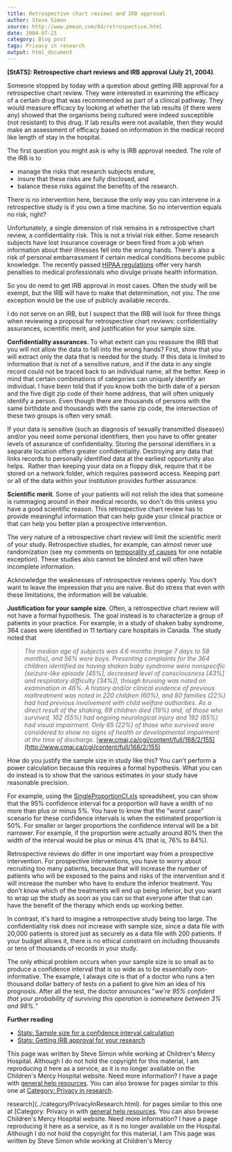 ```yaml
---
title: Retrospective chart reviews and IRB approval
author: Steve Simon
source: http://www.pmean.com/04/retrospective.html
date: 2004-07-21
category: Blog post
tags: Privacy in research
output: html_document
---
```

******[StATS]:**** Retrospective chart reviews and
IRB approval (July 21, 2004)**.

Someone stopped by today with a question about getting IRB approval for
a retrospective chart review. They were interested in examining the
efficacy of a certain drug that was recommended as part of a clinical
pathway. They would measure efficacy by looking at whether the lab
results (if there were any) showed that the organisms being cultured
were indeed susceptible (not resistant) to this drug. If lab results
were not available, then they would make an assessment of efficacy based
on information in the medical record like length of stay in the
hospital.

The first question you might ask is why is IRB approval needed. The role
of the IRB is to

-   manage the risks that research subjects endure,
-   insure that these risks are fully disclosed, and
-   balance these risks against the benefits of the research.

There is no intervention here, because the only way you can intervene in
a retrospective study is if you own a time machine. So no intervention
equals no risk, right?

Unfortunately, a single dimension of risk remains in a retrospective
chart review, a confidentiality risk. This is not a trivial risk either.
Some research subjects have lost insurance coverage or been fired from a
job when information about their illnesses fell into the wrong hands.
There\'s also a risk of personal embarrassment if certain medical
conditions become public knowledge. The recently passed [HIPAA
regulations](http://www.hhs.gov/ocr/hipaa/) offer very harsh penalties
to medical professionals who divulge private health information.

So you do need to get IRB approval in most cases. Often the study will
be exempt, but the IRB will have to make that determination, not you.
The one exception would be the use of publicly available records.

I do not serve on an IRB, but I suspect that the IRB will look for three
things when reviewing a proposal for retrospective chart reviews:
confidentiality assurances, scientific merit, and justification for your
sample size.

**Confidentiality assurances**. To what extent can you reassure the IRB
that you will not allow the data to fall into the wrong hands? First,
show that you will extract only the data that is needed for the study.
If this data is limited to information that is not of a sensitive
nature, and if the data in any single record could not be traced back to
an individual name, all the better. Keep in mind that certain
combinations of categories can uniquely identify an individual. I have
been told that if you know both the birth date of a person and the five
digit zip code of their home address, that will often uniquely identify
a person. Even though there are thousands of persons with the same
birthdate and thousands with the same zip code, the intersection of
these two groups is often very small.

If your data is sensitive (such as diagnosis of sexually transmitted
diseases) and/or you need some personal identifiers, then you have to
offer greater levels of assurance of confidentiality. Storing the
personal identifiers in a separate location offers greater
confidentiality. Destroying any data that links records to personally
identified data at the earliest opportunity also helps.  Rather than
keeping your data on a floppy disk, require that it be stored on a
network folder, which requires password access. Keeping part or all of
the data within your institution provides further assurance.

**Scientific merit**. Some of your patients will not relish the idea
that someone is rummaging around in their medical records, so don\'t do
this unless you have a good scientific reason. This retrospective chart
review has to provide meaningful information that can help guide your
clinical practice or that can help you better plan a prospective
intervention.

The very nature of a retrospective chart review will limit the
scientific merit of your study. Retrospective studies, for example, can
almost never use randomization (see my comments on [temporality of
causes](temporality.html) for one notable exception). These studies also
cannot be blinded and will often have incomplete information.

Acknowledge the weaknesses of retrospective reviews openly. You don\'t
want to leave the impression that you are naive. But do stress that even
with these limitations, the information will be valuable.

**Justification for your sample size**. Often, a retrospective chart
review will not have a formal hypothesis. The goal instead is to
characterize a group of patients in your practice. For example, in a
study of shaken baby syndrome, 364 cases were identified in 11 tertiary
care hospitals in Canada. The study noted that

> *The median age of subjects was 4.6 months (range 7 days to 58
> months), and 56% were boys. Presenting complaints for the 364 children
> identified as having shaken baby syndrome were nonspecific
> (seizure-like episode \[45%\], decreased level of consciousness
> \[43%\] and respiratory difficulty \[34%\]), though bruising was noted
> on examination in 46%. A history and/or clinical evidence of previous
> maltreatment was noted in 220 children (60%), and 80 families (22%)
> had had previous involvement with child welfare authorities. As a
> direct result of the shaking, 69 children died (19%) and, of those who
> survived, 162 (55%) had ongoing neurological injury and 192 (65%) had
> visual impairment. Only 65 (22%) of those who survived were considered
> to show no signs of health or developmental impairment at the time of
> discharge.*
> [www.cmaj.ca/cgi/content/full/168/2/155](http://www.cmaj.ca/cgi/content/full/168/2/155)

How do you justify the sample size in study like this? You can\'t
perform a power calculation because this requires a formal hypothesis.
What you can do instead is to show that the various estimates in your
study have reasonable precision.

For example, using the
[SingleProportionCI.xls](../00files/ConfidenceIntervalForSingleProportion.xls)
spreadsheet, you can show that the 95% confidence interval for a
proportion will have a width of no more than plus or minus 5%. You have
to know that the \"worst case\" scenario for these confidence intervals
is when the estimated proportion is 50%. For smaller or larger
proportions the confidence interval will be a bit narrower. For example,
if the proportion were actually around 80% then the width of the
interval would be plus or minus 4% (that is, 76% to 84%).

Retrospective reviews do differ in one important way from a prospective
intervention. For prospective interventions, you have to worry about
recruiting too many patients, because that will increase the number of
patients who will be exposed to the pains and risks of the intervention
and it will increase the number who have to endure the inferior
treatment. You don\'t know which of the treatments will end up being
inferior, but you want to wrap up the study as soon as you can so that
everyone after that can have the benefit of the therapy which ends up
working better.

In contrast, it\'s hard to imagine a retrospective study being too
large. The confidentiality risk does not increase with sample size,
since a data file with 20,000 patients is stored just as securely as a
data file with 200 patients. If your budget allows it, there is no
ethical constraint on including thousands or tens of thousands of
records in your study.

The only ethical problem occurs when your sample size is so small as to
produce a confidence interval that is so wide as to be essentially
non-informative. The example, I always cite is that of a doctor who runs
a ten thousand dollar battery of tests on a patient to give him an idea
of his prognosis. After all the test, the doctor announces \"*we\'re 95%
confident that your probability of surviving this operation is somewhere
between 3% and 98%.*\"

**Further reading**

-   [Stats: Sample size for a confidence interval
    calculation](../size/confid.asp)
-   [Stats: Getting IRB approval for your research](../plan/irb.asp)

This page was written by Steve Simon while working at Children\'s Mercy
Hospital. Although I do not hold the copyright for this material, I am
reproducing it here as a service, as it is no longer available on the
Children\'s Mercy Hospital website. Need more information? I have a page
with [general help resources](../GeneralHelp.html). You can also browse
for pages similar to this one at [Category: Privacy in
research](../category/PrivacyInResearch.html).
<!---More--->
research](../category/PrivacyInResearch.html).
for pages similar to this one at [Category: Privacy in
with [general help resources](../GeneralHelp.html). You can also browse
Children\'s Mercy Hospital website. Need more information? I have a page
reproducing it here as a service, as it is no longer available on the
Hospital. Although I do not hold the copyright for this material, I am
This page was written by Steve Simon while working at Children\'s Mercy

<!---Do not use
******[StATS]:**** Retrospective chart reviews and
This page was written by Steve Simon while working at Children\'s Mercy
Hospital. Although I do not hold the copyright for this material, I am
reproducing it here as a service, as it is no longer available on the
Children\'s Mercy Hospital website. Need more information? I have a page
with [general help resources](../GeneralHelp.html). You can also browse
for pages similar to this one at [Category: Privacy in
research](../category/PrivacyInResearch.html).
--->

